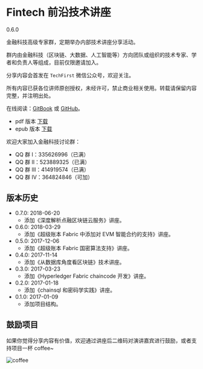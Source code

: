 # Fintech 前沿技术讲座

0.6.0

金融科技高级专家群，定期举办内部技术讲座分享活动。

群内由金融科技（区块链、大数据、人工智能等）方向团队或组织的技术专家、学者和负责人等组成，目前仅限邀请加入。

分享内容会首发在 `TechFirst` 微信公众号，欢迎关注。

所有内容已获各位讲师原创授权，未经许可，禁止商业相关使用。转载请保留内容完整，并注明出处。

在线阅读：[GitBook](https://www.gitbook.com/book/yeasy/blockchain_talks) 或 [GitHub](https://github.com/yeasy/blockchain_talks/blob/master/SUMMARY.md)。

* pdf 版本 [下载](https://www.gitbook.com/download/pdf/book/yeasy/blockchain_talks)
* epub 版本 [下载](https://www.gitbook.com/download/epub/book/yeasy/blockchain_talks)

欢迎大家加入金融科技讨论群：

* QQ 群   I：335626996（已满）
* QQ 群  II：523889325（已满）
* QQ 群 III：414919574（已满）
* QQ 群  IV：364824846（可加）

## 版本历史
* 0.7.0: 2018-06-20
  * 添加《深度解析点融区块链云服务》讲座。
* 0.6.0: 2018-03-29
  * 添加《超级账本 Fabric 中添加对 EVM 智能合约的支持》讲座。
* 0.5.0: 2017-12-06
  * 添加《超级账本 Fabric 国密算法支持》讲座。
* 0.4.0: 2017-11-14
  * 添加《从数据库角度看区块链》技术讲座。
* 0.3.0: 2017-03-23
  * 添加《Hyperledger Fabric chaincode 开发》讲座。
* 0.2.0: 2017-01-18
  * 添加《chainsql 和密码学实践》讲座。
* 0.1.0: 2017-01-09
  * 添加项目结构。

## 鼓励项目

如果你觉得分享内容有价值，欢迎通过讲座后二维码对演讲嘉宾进行鼓励，或者支持项目一杯 coffee~

![coffee](_images/donate.png)


